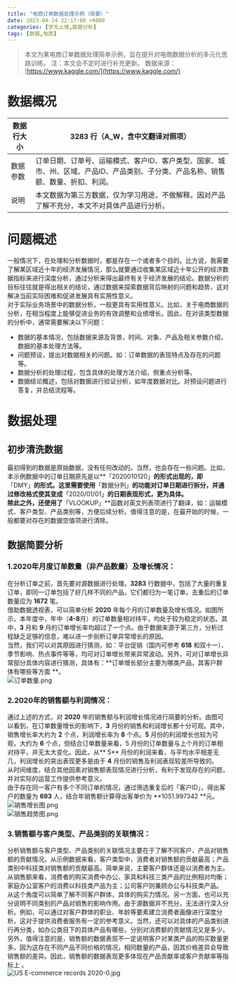 ```yaml
---
title: "电商订单数据处理示例（简要）"
date: 2023-04-24 22:17:00 +0800
categories: [学无止境,数据分析]
tags: [数据,电商]
---
```


> 本文为某电商订单数据处理简单示例，旨在提升对电商数据分析的多元化思路训练。
> 注：本文会不定时进行补充更新。
> 数据来源：[https://www.kaggle.com/](https://www.kaggle.com/)

# 数据概况
| 数据行大小 | 3283 行（A_W，含中文翻译对照项） |
| --- | --- |
| 数据参数 | 订单日期、订单号、运输模式、客户ID、客户类型、国家、城市、州、区域、产品ID、产品类别、子分类、产品名称、销售额、数量、折扣、利润。 |
| 说明 | 本文数据为第三方数据，仅为学习用途，不做解释。因对产品了解不充分，本文不对具体产品进行分析。 |

# 问题概述
一般情况下，在处理和分析数据时，都是存在一个或者多个目的。比方说，我需要了解某区域近十年的经济发展情况，那么就要通过收集某区域近十年公开的经济数据指标来进行深度分析，通过分析来得出最终有关于经济发展的结论。数据分析的目标往往就是得出相关的结论，通过数据来探索数据背后映射的问题和趋势，这对解决当前实际困难和促进发展具有实用性意义。<br />对于实际业务场景中的数据分析，一般更具有实用性意义。比如，关于电商数据的分析，在相当程度上能够促进业务的有效调整和业绩增长。因此，在对该类型数据的分析中，通常需要解决以下问题：

- 数据的基本情况，包括数据来源及背景，时间、对象、产品及相关参数介绍，数据的基本处理方法等。
- 问题预设，提出对数据相关的问题。如：订单数据的表现特点及存在的问题等。
- 数据分析的处理过程，包含具体的处理方法介绍，侧重点分析等。
- 数据结论概述，包括对数据进行验证分析，如年度数据对比。对预设问题进行答复，并总结流程等。

# 数据处理

## 初步清洗数据

最初得到的数据是原始数据，没有任何改动的。当然，也会存在一些问题。比如，本示例数据中的订单日期原先是以**「2020010120」**的形式出现的，即**「DMY」**的形式。这里需要使用**「数据分列」**的功能对订单日期进行拆分，并通过修改格式使其变成**「2020/01/01」**的日期表现形式，更为具体。<br />除此之外，还使用了**「VLOOKUP」**函数对英文列表项进行了翻译，如：运输模式、客户类型、产品类别等，方便后续分析。值得注意的是，在最开始的时候，一般都要对存在的数据空值项进行清除。

## 数据简要分析

### 1.2020年月度订单数量（非产品数量）及增长情况：

在分析订单之前，首先要对源数据进行处理。**3283** 行数据中，包括了大量的重复订单，即同一订单包括了好几样不同的产品，它们都归为一笔订单。去重后的订单数量应为 **1672** 笔。<br />借助数据透视表，可以简单分析 **2020** 年每个月的订单数量及增长情况。如图所示，本年度中，年中（**4-8**月）的订单数量相对持平，均处于较为稳定的状态。其中，**3** 月和 **9** 月的订单增长率均超过了一个点。由于数据来源于第三方，分析过程缺乏足够的信息，难以进一步剖析订单异常增长的原因。<br />当然，我们可以对其原因进行猜测，如：平台促销（国内可参考 **618** 和双十一）、季节影响、热点事件等等，均可对订单增长带来异常波动。另外，可对订单增长异常部分具体内容进行猜测，具体有：**订单增长部分主要为哪类产品，其客户群体有哪些等方面 **。<br />![订单数量.png](https://cdn.nlark.com/yuque/0/2023/png/1664750/1682215773523-d1adff28-15cd-4e53-a48a-6eb44d1b1499.png#averageHue=%23edebe9&clientId=u748d5be4-1b03-4&from=ui&id=u35836311&name=%E8%AE%A2%E5%8D%95%E6%95%B0%E9%87%8F.png&originHeight=387&originWidth=898&originalType=binary&ratio=1.100000023841858&rotation=0&showTitle=false&size=54035&status=done&style=none&taskId=ua0908c7c-52bb-4737-adb2-c12efb6dc8b&title=)

### 2.2020年的销售额与利润情况：

通过上述的方式，对 **2020** 年的销售额与利润增长情况进行简要的分析。由图可以看到，在订单数量增长的影响下，**3** 月份的销售和利润增长都十分可观。其中，销售增长率大约为 **2** 个点，利润增长率为 **8** 个点。**5** 月份的利润增长也较为可观，大约为 **6** 个点，但结合订单数量来看，5 月份的订单数量与上个月的订单相对持平，并无太大变化。因此，从** 5** 月份的利润来看，与平均水平相差无几，利润增长的突出表现更多是由于 **4** 月份的销售及利润表现较差所导致的。<br />从时间维度，结合其他因素对销售额表现情况进行分析，有利于发现存在的问题，并对实际的运营工作提供参考意义。<br />由于存在同一客户有多个不同订单的情况，通过筛选重复后的「客户ID」，得出客户的数量为 **693** 人，结合年销售额计算得出客单价为 **1051.997342 **元。<br />![销售增长图.png](https://cdn.nlark.com/yuque/0/2023/png/1664750/1682216421882-0f95938b-7b7c-4705-9017-98f41fd74206.png#averageHue=%23d0bf71&clientId=u748d5be4-1b03-4&from=ui&id=u8d2845e0&name=%E9%94%80%E5%94%AE%E5%A2%9E%E9%95%BF%E5%9B%BE.png&originHeight=372&originWidth=684&originalType=binary&ratio=1.100000023841858&rotation=0&showTitle=false&size=77405&status=done&style=none&taskId=ue24a8aad-01d4-4e75-814e-cc68d68c9c6&title=)<br />![销售趋势图.png](https://cdn.nlark.com/yuque/0/2023/png/1664750/1682216432816-13366b9c-fd2f-4b66-b363-efe5b554062d.png#averageHue=%23faf9f7&clientId=u748d5be4-1b03-4&from=ui&id=u5e4649d6&name=%E9%94%80%E5%94%AE%E8%B6%8B%E5%8A%BF%E5%9B%BE.png&originHeight=358&originWidth=680&originalType=binary&ratio=1.100000023841858&rotation=0&showTitle=false&size=25510&status=done&style=none&taskId=u6f4728cf-b845-48ea-a8be-5f3c42509b9&title=)

### 3.销售额与客户类型、产品类别的关联情况：

分析销售额与客户类型、产品类别的关联情况主要在于了解不同客户、产品对销售额的贡献情况。从示例数据来看，客户类型中，消费者对销售额的贡献最高；产品类别中科技类对销售额的贡献最高。简单来说，主要客户群体还是以消费者为主。从销售额来看，消费者的购买消费中办公、家具和科技三类产品的比例相对均衡；家庭办公室客户的消费以科技类产品为主；公司客户则兼顾办公与科技类产品。<br />从这个角度可以简单了解不同客户群体，具体的购买力情况。另一方面，也可以充分说明不同类别的产品对销售的影响作用。由于源数据并不充分，无法进行深入分析。例如，可以通过对客户群体的职业、年龄等要素建立消费者画像进行深度分析，这对于提供消费者服务有一定的参考意义。当然，还可以对具体的产品类别进行再分类，如办公类目下的具体产品有哪些，分别对消费额的贡献情况又是多少。<br />另外，值得注意的是，销售额的数据表现不一定说明客户对某类产品的购买数量更多。因为这存在不同产品不同价格的情况，相同数量的产品，因其价格差异会导致销售额的差异。因此，销售额的数据表现更多体现在产品贡献率或客户贡献率等指标上 。<br />![US  E-commerce records 2020-0.jpg](https://cdn.nlark.com/yuque/0/2023/jpeg/1664750/1682347051693-2493ffac-a5c4-4dab-bf68-35297333c3e8.jpeg#averageHue=%23e7e2d6&clientId=u6aaf494d-eb6b-4&from=ui&id=uf40007eb&name=US%20%20E-commerce%20records%202020-0.jpg&originHeight=859&originWidth=1072&originalType=binary&ratio=1.100000023841858&rotation=0&showTitle=false&size=174797&status=done&style=none&taskId=u41d10b82-a6e1-4d96-8729-5a9879fdfce&title=)



